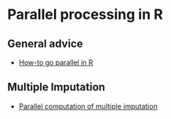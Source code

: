 # Parallel processing in R

## General advice

- [How-to go parallel in R](http://gforge.se/2015/02/how-to-go-parallel-in-r-basics-tips/)


## Multiple Imputation


- [Parallel computation of multiple imputation](http://stackoverflow.com/a/27087791)

